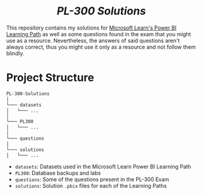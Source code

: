 <h1 align = "center">
<b><i>PL-300 Solutions</i></b>
</h1>

This repository contains my solutions
for [Microsoft Learn's Power BI Learning Path](https://learn.microsoft.com/en-us/certifications/exams/pl-300) as well as
some questions found in the exam that you might use as a resource.
Nevertheless, the answers of said questions aren't always correct, thus you might use it only as a resource and not
follow them blindly.

# Project Structure

```txt
PL-300-Solutions
│
└─── datasets
│   └─── ...
│
└─── PL300
│   └─── ...
│
└─── questions
│
└─── solutions
│   └─── ...
```

- `datasets`: Datasets used in the Microsoft Learn Power BI Learning Path
- `PL300`: Database backups and labs
- `questions`: Some of the questions present in the PL-300 Exam
- `solutions`: Solution `.pbix` files for each of the Learning Paths










